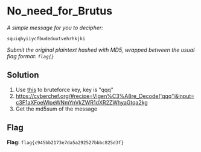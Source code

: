 # No_need_for_Brutus
*A simple message for you to decipher:*

`squiqhyiiycfbudeduutvehrhkjki`

*Submit the original plaintext hashed with MD5, wrapped between the usual flag format: `flag{}`*


## Solution
1. Use [this](https://www.boxentriq.com/code-breaking/vigenere-cipher) to bruteforce key, key is "qqq"
2. https://cyberchef.org/#recipe=Vigen%C3%A8re_Decode('qqq')&input=c3F1aXFoeWlpeWNmYnVkZWR1dXR2ZWhyaGtqa2kg
3. Get the md5sum of the message


## Flag
**Flag:** `flag{c945bb2173e7da5a292527bbbc825d3f}`
